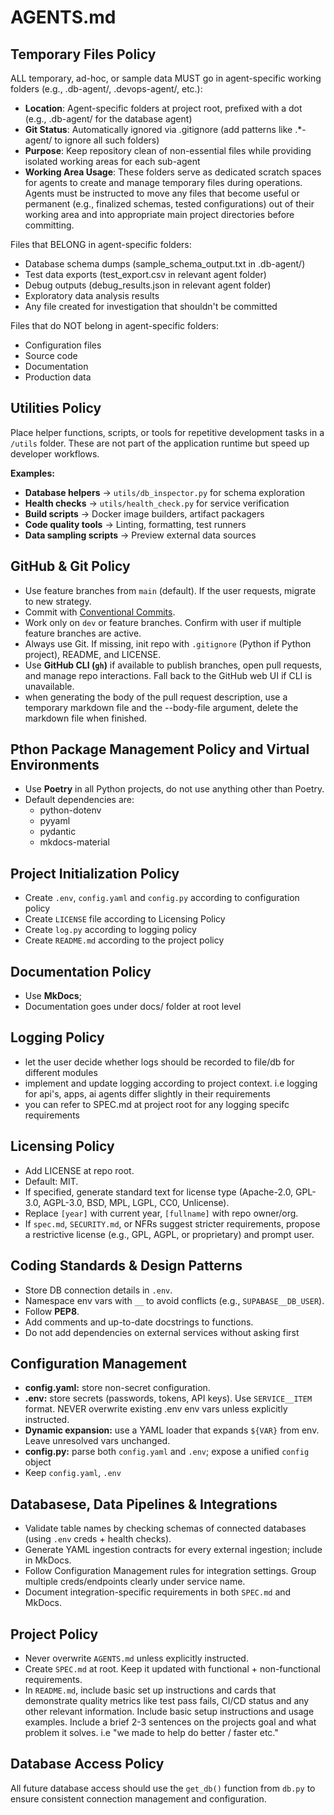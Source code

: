 # AGENTS.md

## Temporary Files Policy
ALL temporary, ad-hoc, or sample data MUST go in agent-specific working folders (e.g., .db-agent/, .devops-agent/, etc.):

- **Location**: Agent-specific folders at project root, prefixed with a dot (e.g., .db-agent/ for the database agent)
- **Git Status**: Automatically ignored via .gitignore (add patterns like .*-agent/ to ignore all such folders)
- **Purpose**: Keep repository clean of non-essential files while providing isolated working areas for each sub-agent
- **Working Area Usage**: These folders serve as dedicated scratch spaces for agents to create and manage temporary files during operations. Agents must be instructed to move any files that become useful or permanent (e.g., finalized schemas, tested configurations) out of their working area and into appropriate main project directories before committing.

Files that BELONG in agent-specific folders:

- Database schema dumps (sample_schema_output.txt in .db-agent/)
- Test data exports (test_export.csv in relevant agent folder)
- Debug outputs (debug_results.json in relevant agent folder)
- Exploratory data analysis results
- Any file created for investigation that shouldn't be committed

Files that do NOT belong in agent-specific folders:

- Configuration files
- Source code
- Documentation
- Production data

## Utilities Policy
Place helper functions, scripts, or tools for repetitive development tasks in a `/utils` folder. These are not part of the application runtime but speed up developer workflows.

**Examples:**
- **Database helpers** → `utils/db_inspector.py` for schema exploration
- **Health checks** → `utils/health_check.py` for service verification
- **Build scripts** → Docker image builders, artifact packagers
- **Code quality tools** → Linting, formatting, test runners
- **Data sampling scripts** → Preview external data sources

## GitHub & Git Policy
- Use feature branches from `main` (default). If the user requests, migrate to new strategy.
- Commit with [Conventional Commits](https://www.conventionalcommits.org/en/v1.0.0/).
- Work only on `dev` or feature branches. Confirm with user if multiple feature branches are active.
- Always use Git. If missing, init repo with `.gitignore` (Python if Python project), README, and LICENSE.
- Use **GitHub CLI (`gh`)** if available to publish branches, open pull requests, and manage repo interactions. Fall back to the GitHub web UI if CLI is unavailable.
- when generating the body of the pull request description, use a temporary markdown file and the --body-file argument, delete the markdown file when finished.

## Pthon Package Management Policy and Virtual Environments
- Use **Poetry** in all Python projects, do not use anything other than Poetry.
- Default dependencies are:
    - python-dotenv
    - pyyaml
    - pydantic
    - mkdocs-material


## Project Initialization Policy
- Create  `.env`, `config.yaml` and `config.py` according to configuration policy
- Create `LICENSE` file according to Licensing Policy
- Create `log.py` according to logging policy
- Create `README.md` according to the project policy

## Documentation Policy
- Use **MkDocs**;
- Documentation goes under docs/ folder at root level

## Logging Policy
- let the user decide whether logs should be recorded to file/db for different modules
- implement and update logging according to project context. i.e logging for api's, apps, ai agents differ slightly in their requirements
- you can refer to SPEC.md at project root for any logging specifc requirements

## Licensing Policy
- Add LICENSE at repo root.
- Default: MIT.
- If specified, generate standard text for license type (Apache-2.0, GPL-3.0, AGPL-3.0, BSD, MPL, LGPL, CC0, Unlicense).
- Replace `[year]` with current year, `[fullname]` with repo owner/org.
- If `spec.md`, `SECURITY.md`, or NFRs suggest stricter requirements, propose a restrictive license (e.g., GPL, AGPL, or proprietary) and prompt user.

## Coding Standards & Design Patterns
- Store DB connection details in `.env`.
- Namespace env vars with `__` to avoid conflicts (e.g., `SUPABASE__DB_USER`).
- Follow **PEP8**.
- Add comments and up-to-date docstrings to functions.
- Do not add dependencies on external services without asking first

## Configuration Management
- **config.yaml:** store non-secret configuration.
- **.env:** store secrets (passwords, tokens, API keys). Use `SERVICE__ITEM` format. NEVER overwrite existing .env env vars unless explicitly instructed.
- **Dynamic expansion:** use a YAML loader that expands `${VAR}` from env. Leave unresolved vars unchanged.
- **config.py:** parse both `config.yaml` and `.env`; expose a unified `config` object
- Keep `config.yaml`, `.env`

## Databasese, Data Pipelines & Integrations
- Validate table names by checking schemas of connected databases (using `.env` creds + health checks).
- Generate YAML ingestion contracts for every external ingestion; include in MkDocs.
- Follow Configuration Management rules for integration settings. Group multiple creds/endpoints clearly under service name.
- Document integration-specific requirements in both `SPEC.md` and MkDocs.

## Project Policy
- Never overwrite `AGENTS.md` unless explicitly instructed.
- Create `SPEC.md` at root. Keep it updated with functional + non-functional requirements.
- In `README.md`, include basic set up instructions and cards that demonstrate quality metrics like test pass fails, CI/CD status and any other relevant information. Include basic setup instructions and usage examples. Include a brief 2-3 sentences on the projects goal and what problem it solves. i.e "we made <the tool> to help <the target audience> do <the task> better / faster etc."

## Database Access Policy
All future database access should use the `get_db()` function from `db.py` to ensure consistent connection management and configuration.